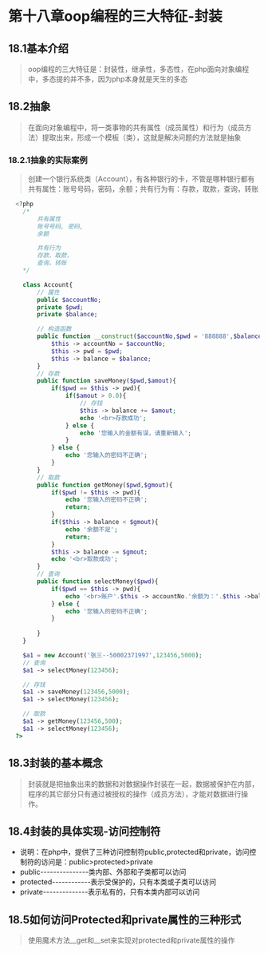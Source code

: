 # 第十八章oop编程的三大特征-封装
## 18.1基本介绍
> oop编程的三大特征是：封装性，继承性，多态性，在php面向对象编程中，多态提的并不多，因为php本身就是天生的多态
## 18.2抽象
> 在面向对象编程中，将一类事物的共有属性（成员属性）和行为（成员方法）提取出来，形成一个模板（类），这就是解决问题的方法就是抽象
### 18.2.1抽象的实际案例
> 创建一个银行系统类（Account），有各种银行的卡，不管是哪种银行都有共有属性：账号号码，密码，余额；共有行为有：存款，取款，查询，转账
```php
  <?php
    /*
        共有属性
        账号号码, 密码, 
        余额

        共有行为
        存款，取款，
        查询，转账
    */

    class Account{
        // 属性
        public $accountNo;
        private $pwd;
        private $balance;

        // 构造函数
        public function __construct($accountNo,$pwd = '888888',$balance=0.0){
            $this -> accountNo = $accountNo;
            $this -> pwd = $pwd;
            $this -> balance = $balance;
        }
        // 存款
        public function saveMoney($pwd,$amout){
            if($pwd == $this -> pwd){
                if($amout > 0.0){
                    // 存钱
                    $this -> balance += $amout;
                    echo '<br>存款成功';
                } else {
                    echo '您输入的金额有误，请重新输入';
                }              
            } else {
                echo '您输入的密码不正确';
            }
        }
        // 取款
        public function getMoney($pwd,$gmout){
            if($pwd != $this -> pwd){
                echo '您输入的密码不正确';
                return;
            }
            if($this -> balance < $gmout){
                echo '余额不足';
                return;
            }
            $this -> balance -= $gmout;
            echo '<br>取款成功';
        }
        // 查询
        public function selectMoney($pwd){
            if($pwd == $this -> pwd){
                echo '<br>账户'.$this -> accountNo.'余额为：'.$this ->balance;                 
            } else {
                echo '您输入的密码不正确';
            }
            
        }
    }

    $a1 = new Account('张三--50002371997',123456,5000);
    // 查询
    $a1 -> selectMoney(123456);

    // 存钱
    $a1 -> saveMoney(123456,5000);
    $a1 -> selectMoney(123456);

    // 取款
    $a1 -> getMoney(123456,500);
    $a1 -> selectMoney(123456);
  ?>
```
## 18.3封装的基本概念
> 封装就是把抽象出来的数据和对数据操作封装在一起，数据被保护在内部，程序的其它部分只有通过被授权的操作（成员方法），才能对数据进行操作。
## 18.4封装的具体实现-访问控制符
+ 说明：在php中，提供了三种访问控制符public,protected和private，访问控制符的访问是：public>protected>private
+ public---------------类内部、外部和子类都可以访问
+ protected------------表示受保护的，只有本类或子类可以访问
+ private--------------表示私有的，只有本类内部可以访问
## 18.5如何访问Protected和private属性的三种形式
> 使用魔术方法__get和__set来实现对protected和private属性的操作
